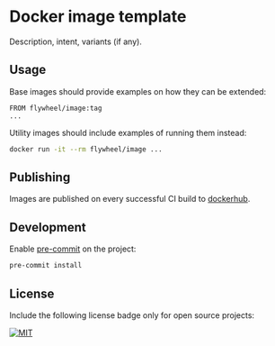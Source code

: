 # Docker image template

Description, intent, variants (if any).

## Usage

Base images should provide examples on how they can be extended:

```plaintext
FROM flywheel/image:tag
...
```

Utility images should include examples of running them instead:

```bash
docker run -it --rm flywheel/image ...
```

## Publishing

Images are published on every successful CI build to
[dockerhub](https://hub.docker.com/repository/docker/flywheel/image/tags?page=1&ordering=last_updated).

## Development

Enable [pre-commit](https://pre-commit.com) on the project:

```bash
pre-commit install
```

## License

Include the following license badge only for open source projects:

[![MIT](https://img.shields.io/badge/license-MIT-green)](LICENSE)
